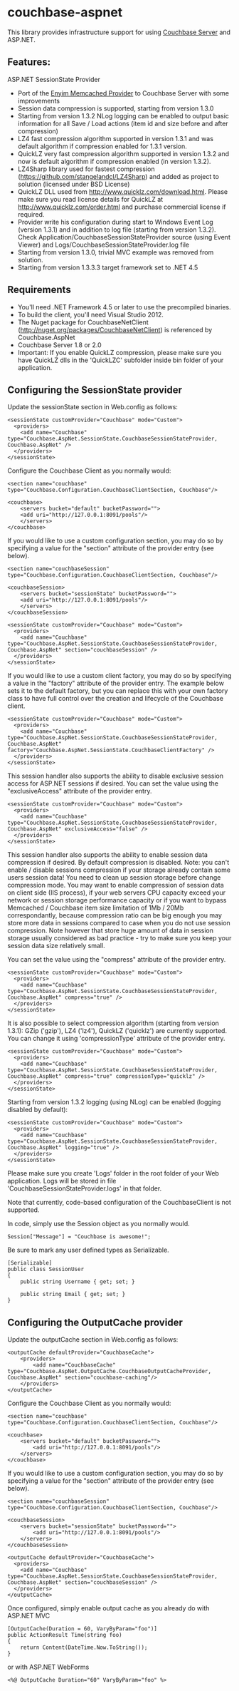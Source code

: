 couchbase-aspnet
================

This library provides infrastructure support for using [Couchbase Server](http://couchbase.com) and ASP.NET.

## Features:

ASP.NET SessionState Provider

* Port of the [Enyim Memcached Provider](https://github.com/enyim/memcached-providers) to Couchbase Server with some improvements
* Session data compression is supported, starting from version 1.3.0
* Starting from version 1.3.2 NLog logging can be enabled to output basic information for all Save / Load actions (item id and size before and after compression)
* LZ4 fast compression algorithm supported in version 1.3.1 and was default algorithm if compression enabled for 1.3.1 version.
* QuickLZ very fast compression algorithm supported in version 1.3.2 and now is default algorithm if compression enabled (in version 1.3.2).
* LZ4Sharp library used for fastest compression (https://github.com/stangelandcl/LZ4Sharp) and added as project to solution (licensed under BSD License)
* QuickLZ DLL used from http://www.quicklz.com/download.html. Please make sure you read license details for QuickLZ at http://www.quicklz.com/order.html
and purchase commercial license if required.
* Provider write his configuration during start to Windows Event Log (version 1.3.1) and in addition to log file (starting from version 1.3.2).
  Check Application/CouchbaseSessionStateProvider source (using Event Viewer) and Logs/CouchbaseSessionStateProvider.log file
* Starting from version 1.3.0, trivial MVC example was removed from solution.
* Starting from version 1.3.3.3 target framework set to .NET 4.5

## Requirements

* You'll need .NET Framework 4.5 or later to use the precompiled binaries.
* To build the client, you'll need Visual Studio 2012.
* The Nuget package for CouchbaseNetClient (http://nuget.org/packages/CouchbaseNetClient) is referenced by Couchbase.AspNet
* Couchbase Server 1.8 or 2.0
* Important: If you enable QuickLZ compression, please make sure you have QuickLZ dlls in the 'QuickLZC' subfolder inside bin folder of your application.

## Configuring the SessionState provider

Update the sessionState section in Web.config as follows:

    <sessionState customProvider="Couchbase" mode="Custom">
      <providers>
        <add name="Couchbase" type="Couchbase.AspNet.SessionState.CouchbaseSessionStateProvider, Couchbase.AspNet" />
      </providers>
    </sessionState>
        
Configure the Couchbase Client as you normally would:

    <section name="couchbase" type="Couchbase.Configuration.CouchbaseClientSection, Couchbase"/>	

    <couchbase>
        <servers bucket="default" bucketPassword="">
        <add uri="http://127.0.0.1:8091/pools"/>      
        </servers>
    </couchbase>

If you would like to use a custom configuration section, you may do so by specifying a value for the "section" attribute of the provider entry (see below).

    <section name="couchbaseSession" type="Couchbase.Configuration.CouchbaseClientSection, Couchbase"/>    

    <couchbaseSession>
        <servers bucket="sessionState" bucketPassword="">
        <add uri="http://127.0.0.1:8091/pools"/>      
        </servers>
    </couchbaseSession>

    <sessionState customProvider="Couchbase" mode="Custom">
      <providers>
        <add name="Couchbase" type="Couchbase.AspNet.SessionState.CouchbaseSessionStateProvider, Couchbase.AspNet" section="couchbaseSession" />
      </providers>
    </sessionState>

If you would like to use a custom client factory, you may do so by specifying a value in the "factory" attribute of the provider entry. The example below sets it to the default factory, but you can replace this with your own factory class to have full control over the creation and lifecycle of the Couchbase client.

    <sessionState customProvider="Couchbase" mode="Custom">
      <providers>
        <add name="Couchbase" type="Couchbase.AspNet.SessionState.CouchbaseSessionStateProvider, Couchbase.AspNet" factory="Couchbase.AspNet.SessionState.CouchbaseClientFactory" />
      </providers>
    </sessionState>

This session handler also supports the ability to disable exclusive session access for ASP.NET sessions if desired. You can set the value using the "exclusiveAccess" attribute of the provider entry.

    <sessionState customProvider="Couchbase" mode="Custom">
      <providers>
        <add name="Couchbase" type="Couchbase.AspNet.SessionState.CouchbaseSessionStateProvider, Couchbase.AspNet" exclusiveAccess="false" />
      </providers>
    </sessionState>

This session handler also supports the ability to enable session data compression if desired. By default compression is disabled. 
Note: you can't enable / disable sessions compression if your storage already contain some users session data! You need to clean up session storage before change compression mode.
You may want to enable compression of session data on client side (IIS process), if your web servers CPU capacity exceed your network or session storage performance capacity or if you want to bypass Memcached / Couchbase item size limitation of 1Mb / 20Mb correspondantly,
because compression ratio can be big enough you may store more data in sessions compared to case when you do not use session compression.
Note however that store huge amount of data in session storage usually considered as bad practice - try to make sure you keep your session data size relatively small.

You can set the value using the "compress" attribute of the provider entry.

    <sessionState customProvider="Couchbase" mode="Custom">
      <providers>
        <add name="Couchbase" type="Couchbase.AspNet.SessionState.CouchbaseSessionStateProvider, Couchbase.AspNet" compress="true" />
      </providers>
    </sessionState>

It is also possible to select compression algorithm (starting from version 1.3.1): GZip ('gzip'), LZ4 ('lz4'), QuickLZ ('quicklz') are currently supported.
You can change it using 'compressionType' attribute of the provider entry.

    <sessionState customProvider="Couchbase" mode="Custom">
      <providers>
        <add name="Couchbase" type="Couchbase.AspNet.SessionState.CouchbaseSessionStateProvider, Couchbase.AspNet" compress="true" compressionType="quicklz" />
      </providers>
    </sessionState>

Starting from version 1.3.2 logging (using NLog) can be enabled (logging disabled by default):

    <sessionState customProvider="Couchbase" mode="Custom">
      <providers>
        <add name="Couchbase" type="Couchbase.AspNet.SessionState.CouchbaseSessionStateProvider, Couchbase.AspNet" logging="true" />
      </providers>
    </sessionState>

Please make sure you create 'Logs' folder in the root folder of your Web application. Logs will be stored in file 'CouchbaseSessionStateProvider.logs' in that folder.
    

Note that currently, code-based configuration of the CouchbaseClient is not supported.

In code, simply use the Session object as you normally would.

    Session["Message"] = "Couchbase is awesome!";

Be sure to mark any user defined types as Serializable.

    [Serializable]
    public class SessionUser 
    {
        public string Username { get; set; }

        public string Email { get; set; }
    }

## Configuring the OutputCache provider

Update the outputCache section in Web.config as follows:

    <outputCache defaultProvider="CouchbaseCache">
        <providers>
            <add name="CouchbaseCache" type="Couchbase.AspNet.OutputCache.CouchbaseOutputCacheProvider, Couchbase.AspNet" section="couchbase-caching"/>
        </providers>
    </outputCache>

Configure the Couchbase Client as you normally would:

    <section name="couchbase" type="Couchbase.Configuration.CouchbaseClientSection, Couchbase"/>

    <couchbase>
        <servers bucket="default" bucketPassword="">
            <add uri="http://127.0.0.1:8091/pools"/>
        </servers>
    </couchbase>

If you would like to use a custom configuration section, you may do so by specifying a value for the "section" attribute of the provider entry (see below).

    <section name="couchbaseSession" type="Couchbase.Configuration.CouchbaseClientSection, Couchbase"/>

    <couchbaseSession>
        <servers bucket="sessionState" bucketPassword="">
            <add uri="http://127.0.0.1:8091/pools"/>
        </servers>
    </couchbaseSession>

    <outputCache defaultProvider="CouchbaseCache">
      <providers>
        <add name="Couchbase" type="Couchbase.AspNet.SessionState.CouchbaseSessionStateProvider, Couchbase.AspNet" section="couchbaseSession" />
      </providers>
    </outputCache>

Once configured, simply enable output cache as you already do with ASP.NET MVC

    [OutputCache(Duration = 60, VaryByParam="foo")]
    public ActionResult Time(string foo)
    {
        return Content(DateTime.Now.ToString());
    }

or with ASP.NET WebForms

    <%@ OutputCache Duration="60" VaryByParam="foo" %>